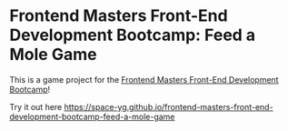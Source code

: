 # Frontend Masters Front-End Development Bootcamp: Feed a Mole Game

This is a game project for the [Frontend Masters Front-End Development Bootcamp](https://frontendmasters.com/bootcamp/)!

Try it out here https://space-yg.github.io/frontend-masters-front-end-development-bootcamp-feed-a-mole-game